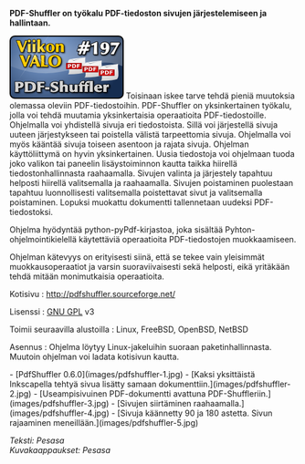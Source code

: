 <!--
Title: PDF-Shuffler
Week: 4x41
Number: 197
Date: 2014/10/05
Pageimage: valo197-pdfshuffler.png
Tags: Linux,FreeBSD,OpenBSD,NetBSD,Toimisto,PDF
-->

**PDF-Shuffler on työkalu PDF-tiedoston sivujen järjestelemiseen ja
hallintaan.**

![](images/valo197-pdfshuffler.png "fig:valo197-pdfshuffler.png") Toisinaan
iskee tarve tehdä pieniä muutoksia olemassa oleviin PDF-tiedostoihin.
PDF-Shuffler on yksinkertainen työkalu, jolla voi tehdä muutamia
yksinkertaisia operaatioita PDF-tiedostoille. Ohjelmalla voi yhdistellä
sivuja eri tiedostoista. Sillä voi järjestellä sivuja uuteen
järjestykseen tai poistella välistä tarpeettomia sivuja. Ohjelmalla voi
myös kääntää sivuja toiseen asentoon ja rajata sivuja. Ohjelman
käyttöliittymä on hyvin yksinkertainen. Uusia tiedostoja voi ohjelmaan
tuoda joko valikon tai paneelin lisäystoiminnon kautta taikka hiirellä
tiedostonhallinnasta raahaamalla. Sivujen valinta ja järjestely tapahtuu
helposti hiirellä valitsemalla ja raahaamalla. Sivujen poistaminen
puolestaan tapahtuu luonnollisesti valitsemalla poistettavat sivut ja
valitsemalla poistaminen. Lopuksi muokattu dokumentti tallennetaan
uudeksi PDF-tiedostoksi.

Ohjelma hyödyntää python-pyPdf-kirjastoa, joka sisältää
Pyhton-ohjelmointikielellä käytettäviä operaatioita PDF-tiedostojen
muokkaamiseen.

Ohjelman kätevyys on erityisesti siinä, että se tekee vain yleisimmät
muokkausoperaatiot ja varsin suoraviivaisesti sekä helposti, eikä
yritäkään tehdä mitään monimutkaisia operaatioita.

Kotisivu
:   <http://pdfshuffler.sourceforge.net/>

Lisenssi
:   [GNU GPL](GNU_GPL) v3

Toimii seuraavilla alustoilla
:   Linux, FreeBSD, OpenBSD, NetBSD

Asennus
:   Ohjelma löytyy Linux-jakeluihin suoraan paketinhallinnasta. Muutoin
    ohjelman voi ladata kotisivun kautta.

<div class="psgallery" markdown="1">
-   [PdfShuffler 0.6.0](images/pdfshuffler-1.jpg)
-   [Kaksi yksittäistä Inkscapella tehtyä sivua lisätty samaan
    dokumenttiin.](images/pdfshuffler-2.jpg)
-   [Useampisivuinen PDF-dokumentti avattuna
    PDF-Shuffleriin.](images/pdfshuffler-3.jpg)
-   [Sivujen siirtäminen raahaamalla.](images/pdfshuffler-4.jpg)
-   [Sivuja käännetty 90 ja 180 astetta. Sivun rajaaminen
    meneillään.](images/pdfshuffler-5.jpg)
</div>

*Teksti: Pesasa* <br />
*Kuvakaappaukset: Pesasa*

